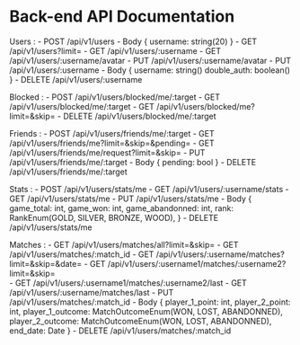 # Back-end API Documentation

Users :
    - POST      /api/v1/users
        - Body 
        {
            username: string(20)
        }
    - GET       /api/v1/users?limit=<int>
    - GET       /api/v1/users/:username
    - GET       /api/v1/users/:username/avatar
    - PUT       /api/v1/users/:username/avatar
    - PUT       /api/v1/users/:username
        - Body
        {
            username: string()
            double_auth: boolean()
        }
    - DELETE    /api/v1/users/:username

Blocked :
    - POST      /api/v1/users/blocked/me/:target
    - GET       /api/v1/users/blocked/me/:target
    - GET       /api/v1/users/blocked/me?limit=<int>&skip=<int>
    - DELETE    /api/v1/users/blocked/me/:target

Friends :
    - POST      /api/v1/users/friends/me/:target
    - GET       /api/v1/users/friends/me?limit=<int>&skip=<int>&pending=<bool>
    - GET       /api/v1/users/friends/me/request?limit=<int>&skip=<int>
    - PUT       /api/v1/users/friends/me/:target
        - Body
        {
            pending: bool
        }
    - DELETE    /api/v1/users/friends/me/:target

Stats :
    - POST      /api/v1/users/stats/me 
    - GET       /api/v1/users/:username/stats
    - GET       /api/v1/users/stats/me
    - PUT       /api/v1/users/stats/me
        - Body
        {
            game_total: int,
            game_won: int,
            game_abandonned: int,
            rank: RankEnum(GOLD, SILVER, BRONZE, WOOD),
        }
    - DELETE    /api/v1/users/stats/me

Matches :
    - GET       /api/v1/users/matches/all?limit=<int>&skip=<int>
    - GET       /api/v1/users/matches/:match_id
    - GET       /api/v1/users/:username/matches?limit=<int>&skip=<int>&date=<date>
    - GET       /api/v1/users/:username1/matches/:username2?limit=<int>&skip=<int>\
    <!-- Get the latest match between user 1 and user 2 -->
    - GET       /api/v1/users/:username1/matches/:username2/last
    <!-- Get the latest match of user -->
    - GET       /api/v1/users/:username/matches/last
    - PUT       /api/v1/users/matches/:match_id
        - Body
        {
            player_1_point: int,
            player_2_point: int,
            player_1_outcome: MatchOutcomeEnum(WON, LOST, ABANDONNED),
            player_2_outcome: MatchOutcomeEnum(WON, LOST, ABANDONNED),
            end_date: Date
        }
    - DELETE    /api/v1/users/matches/:match_id